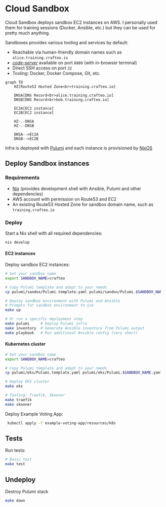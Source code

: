 # Cloud Sandbox

Cloud Sandbox deploys sandbox EC2 instances on AWS. I personally used them for training sessions (Docker, Ansible, etc.) but they can be used for pretty much anything. 

Sandboxes provides various tooling and services by default:
  - Reachable via human-friendly domain names such as `alice.training.crafteo.io`
  - [_code-server_](https://coder.com/docs/code-server/latest) available on port `8080` (with in-browser terminal)
  - Direct SSH access on port `22`
  - Tooling: Docker, Docker Compose, Git, etc.

```mermaid
graph TD
    HZ[Route53 Hosted Zone<br>training.crafteo.io]
    
    DNSA[DNS Record<br>alice.training.crafteo.io]
    DNSB[DNS Record<br>bob.training.crafteo.io]
    
    EC2A[EC2 instance]
    EC2B[EC2 instance]

    HZ-.-DNSA
    HZ-.-DNSB

    DNSA-->EC2A
    DNSB-->EC2B
```

Infra is deployed with [Pulumi](https://www.pulumi.com/) and each instance is provisioned by [NixOS](https://nixos.org/)

## Deploy Sandbox instances

### Requirements

- [Nix](https://nixos.org/) (provides development shell with Ansible, Pulumi and other dependencies)
- AWS account with permission on Route53 and EC2
- An existing Route53 Hosted Zone for sandbox domain name, such as `training.crafteo.io`

### Deploy

Start a Nix shell with all required dependencies:

```sh
nix develop
```

#### EC2 instances

Deploy sandbox EC2 instances:

```sh
# Set your sandbox name
export SANDBOX_NAME=crafteo

# Copy Pulumi template and adapt to your needs
cp pulumi/sandox/Pulumi.template.yaml pulumi/sandox/Pulumi.$SANDBOX_NAME.yaml

# Deploy sandbox environment with Pulumi and Ansible
# Prompts for sandbox environment to use
make up

# Or run a specific deployment step
make pulumi     # Deploy Pulumi infra
make inventory  # Generate Ansible inventory from Pulumi output
make playbook   # Run additional Ansible config (very short)
```

#### Kubernetes cluster

```sh
# Set your sandbox name
export SANDBOX_NAME=crafteo

# Copy Pulumi template and adapt to your needs
cp pulumi/eks/Pulumi.template.yaml pulumi/eks/Pulumi.$SANDBOX_NAME.yaml

# Deploy EKS cluster
make eks

# Tooling: Traefik, Skooner
make traefik
make skooner
```

Deploy Example Voting App:

```sh
 kubectl apply -f example-voting-app/resources/k8s
```

## Tests

Run tests:

```sh
# Basic test
make test
```

## Undeploy

Destroy Pulumi stack

```sh
make down
```